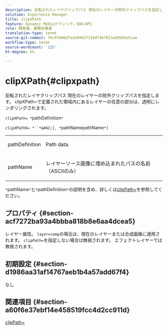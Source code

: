 ```yaml
---
description: 反転されたレイヤクリップパス 現在のレイヤーの除外クリップパスを指定します。 clipXPath=で定義された領域内にあるレイヤーの任意の部分は、透明にレンダリングされます。
solution: Experience Manager
title: clipXPath
feature: Dynamic Mediaクラシック，SDK/API
role: 開発者、業務従事者
translation-type: tm+mt
source-git-commit: f6c97606d7a4209427316d7367013ad9585a5cae
workflow-type: tm+mt
source-wordcount: '125'
ht-degree: 5%

---
```



# clipXPath{#clipxpath}

反転されたレイヤクリップパス 現在のレイヤーの除外クリップパスを指定します。 clipXPath=で定義された領域内にあるレイヤーの任意の部分は、透明にレンダリングされます。

`clipXPath= *`pathDefinition`*`

`clipXPathE= *``*&#42;[, *`pathNamepathName`*]`

<table id="simpletable_27AFC3A694874CF8B673460820EFD90D"> 
 <tr class="strow"> 
  <td class="stentry"> <p><span class="codeph"> <span class="varname"> pathDefinition</span> </span> </p> </td> 
  <td class="stentry"> <p>Path data. </p></td> 
 </tr> 
 <tr class="strow"> 
  <td class="stentry"> <p><span class="codeph"> <span class="varname"> pathName</span> </span> </p> </td> 
  <td class="stentry"> <p>レイヤーソース画像に埋め込まれたパスの名前（ASCIIのみ） </p></td> 
 </tr> 
</table>

`*`pathName`*`と`*`pathDefinition`*`の説明を含め、詳しくは[clipPath=](../../../../../is-api/http-ref/image-serving-api-ref/c-http-protocol-reference/c-command-reference/r-clippath.md#reference-8139b1b52dc54749b51b109521ddf83d)を参照してください。

## プロパティ {#section-acf7272ba93a4bbba818b8e6aa4dcea5}

レイヤー属性。 `layer=comp`の場合は、現在のレイヤーまたは合成画像に適用されます。 `clipPath=`を指定しない場合は無視されます。 エフェクトレイヤーでは無視されます。

## 初期設定 {#section-d1986aa31af14767aeb1b4a57add67f4}

なし

## 関連項目 {#section-a60f6e37ebf14e458519fcc4d2cc911d}

[clipPath=](../../../../../is-api/http-ref/image-serving-api-ref/c-http-protocol-reference/c-command-reference/r-clippath.md#reference-8139b1b52dc54749b51b109521ddf83d)
